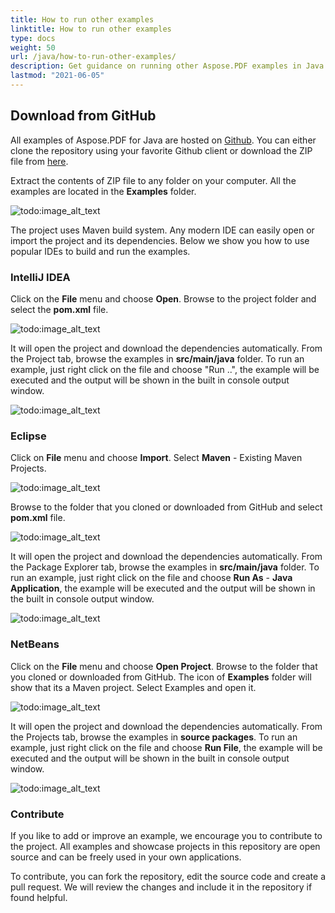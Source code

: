 ```yaml
---
title: How to run other examples
linktitle: How to run other examples
type: docs
weight: 50
url: /java/how-to-run-other-examples/    
description: Get guidance on running other Aspose.PDF examples in Java for better understanding and practical use of the library.
lastmod: "2021-06-05"
---
```


## Download from GitHub

All examples of Aspose.PDF for Java are hosted on [Github](https://github.com/aspose-pdf/Aspose.PDF-for-Java). You can either clone the repository using your favorite Github client or download the ZIP file from [here](https://github.com/aspose-pdf/Aspose.PDF-for-Java/archive/master.zip).

Extract the contents of ZIP file to any folder on your computer. All the examples are located in the **Examples** folder.

![todo:image_alt_text](how-to-run-the-examples_1.png)

The project uses Maven build system. Any modern IDE can easily open or import the project and its dependencies. Below we show you how to use popular IDEs to build and run the examples.

### IntelliJ IDEA

Click on the **File** menu and choose **Open**. Browse to the project folder and select the **pom.xml** file.

![todo:image_alt_text](how-to-run-the-examples_2.png)

It will open the project and download the dependencies automatically. From the Project tab, browse the examples in **src/main/java** folder. To run an example, just right click on the file and choose "Run ..", the example will be executed and the output will be shown in the built in console output window.

![todo:image_alt_text](how-to-run-the-examples_3.png)

### Eclipse

Click on **File** menu and choose **Import**. Select **Maven** - Existing Maven Projects.

![todo:image_alt_text](how-to-run-the-examples_4.png)

Browse to the folder that you cloned or downloaded from GitHub and select **pom.xml** file.

![todo:image_alt_text](how-to-run-the-examples_5.png)

It will open the project and download the dependencies automatically. From the Package Explorer tab, browse the examples in **src/main/java** folder. To run an example, just right click on the file and choose **Run As** - **Java Application**, the example will be executed and the output will be shown in the built in console output window.

![todo:image_alt_text](how-to-run-the-examples_6.png)

### NetBeans

Click on the **File** menu and choose **Open Project**. Browse to the folder that you cloned or downloaded from GitHub. The icon of **Examples** folder will show that its a Maven project. Select Examples and open it.

![todo:image_alt_text](how-to-run-the-examples_7.png)

It will open the project and download the dependencies automatically. From the Projects tab, browse the examples in **source packages**. To run an example, just right click on the file and choose **Run File**, the example will be executed and the output will be shown in the built in console output window.

![todo:image_alt_text](how-to-run-the-examples_8.png)

### Contribute

If you like to add or improve an example, we encourage you to contribute to the project. All examples and showcase projects in this repository are open source and can be freely used in your own applications.

To contribute, you can fork the repository, edit the source code and create a pull request. We will review the changes and include it in the repository if found helpful.

